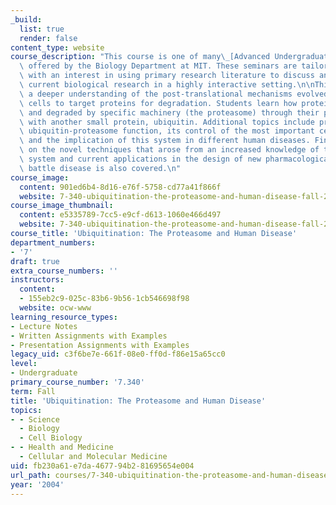 ```yaml
---
_build:
  list: true
  render: false
content_type: website
course_description: "This course is one of many\_[Advanced Undergraduate Seminars](https://biology.mit.edu/undergraduate/course_listings/advanced_undergraduate_seminars)\
  \ offered by the Biology Department at MIT. These seminars are tailored for students\
  \ with an interest in using primary research literature to discuss and learn about\
  \ current biological research in a highly interactive setting.\n\nThis seminar provides\
  \ a deeper understanding of the post-translational mechanisms evolved by eukaryotic\
  \ cells to target proteins for degradation. Students learn how proteins are recognized\
  \ and degraded by specific machinery (the proteasome) through their previous tagging\
  \ with another small protein, ubiquitin. Additional topics include principles of\
  \ ubiquitin-proteasome function, its control of the most important cellular pathways,\
  \ and the implication of this system in different human diseases. Finally, speculation\
  \ on the novel techniques that arose from an increased knowledge of the ubiquitin-proteosome\
  \ system and current applications in the design of new pharmacological agents to\
  \ battle disease is also covered.\n"
course_image:
  content: 901ed6b4-8d16-e76f-5758-cd77a41f866f
  website: 7-340-ubiquitination-the-proteasome-and-human-disease-fall-2004
course_image_thumbnail:
  content: e5335789-7cc5-e9cf-d613-1060e466d497
  website: 7-340-ubiquitination-the-proteasome-and-human-disease-fall-2004
course_title: 'Ubiquitination: The Proteasome and Human Disease'
department_numbers:
- '7'
draft: true
extra_course_numbers: ''
instructors:
  content:
  - 155eb2c9-025c-83b6-9b56-1cb546698f98
  website: ocw-www
learning_resource_types:
- Lecture Notes
- Written Assignments with Examples
- Presentation Assignments with Examples
legacy_uid: c3f6be7e-661f-08e0-ff0d-f86e15a65cc0
level:
- Undergraduate
primary_course_number: '7.340'
term: Fall
title: 'Ubiquitination: The Proteasome and Human Disease'
topics:
- - Science
  - Biology
  - Cell Biology
- - Health and Medicine
  - Cellular and Molecular Medicine
uid: fb230a61-e7da-4677-94b2-81695654e004
url_path: courses/7-340-ubiquitination-the-proteasome-and-human-disease-fall-2004
year: '2004'
---
```

